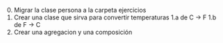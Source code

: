 0. Migrar la clase persona a la carpeta ejercicios
1. Crear una clase que sirva para convertir temperaturas 
    1.a de C -> F
    1.b de F -> C
2. Crear una agregacion y una composición

